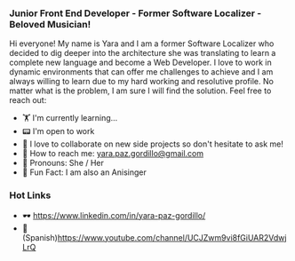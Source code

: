 ### Junior Front End Developer - Former Software Localizer - Beloved Musician! 

Hi everyone! My name is Yara and I am a former Software Localizer who decided to dig deeper into the architecture she was translating to learn a complete new language and become a Web Developer. I love to work in dynamic environments that can offer me challenges to achieve and I am always willing to learn due to my hard working and resolutive profile. No matter what is the problem, I am sure I will find the solution. Feel free to reach out:

* 🏋️ I'm currently learning...
* 📟 I'm open to work
* 🤖 I love to collaborate on new side projects so don't hesitate to ask me!
* 🤘 How to reach me: yara.paz.gordillo@gmail.com
* 🤗 Pronouns: She / Her
* 🎵 Fun Fact: I am also an Anisinger

### Hot Links
* 🕶️ https://www.linkedin.com/in/yara-paz-gordillo/
* 🛑(Spanish)https://www.youtube.com/channel/UCJZwm9vi8fGiUAR2VdwjLrQ
